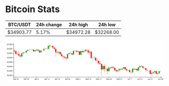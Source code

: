# Bitcoin Stats

BTC/USDT|24h change|24h high|24h low|
|---|---|---|---|
|$34903.77|5.17%|$34972.28|$32268.00|

<img src="./chart.svg">
